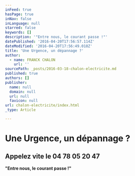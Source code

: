 ```yaml
---
inFeed: true
hasPage: true
inNav: false
inLanguage: null
starred: false
keywords: []
description: '"Entre nous, le courant passe !"'
datePublished: '2016-04-20T17:56:57.114Z'
dateModified: '2016-04-20T17:56:49.018Z'
title: 'Une Urgence, un dépannage ?'
author:
  - name: FRANCK CHALON
    url: ''
sourcePath: _posts/2016-03-18-chalon-electricite.md
published: true
authors: []
publisher:
  name: null
  domain: null
  url: null
  favicon: null
url: chalon-electricite/index.html
_type: Article

---
```

# Une Urgence, un dépannage ?

## Appelez vite le 04 78 05 20 47

**"Entre nous, le courant passe !"**
